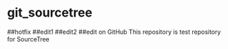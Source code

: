 
# git_sourcetree
##hotfix
##edit1
##edit2
##edit on GitHub
This repository is test repository for SourceTree

